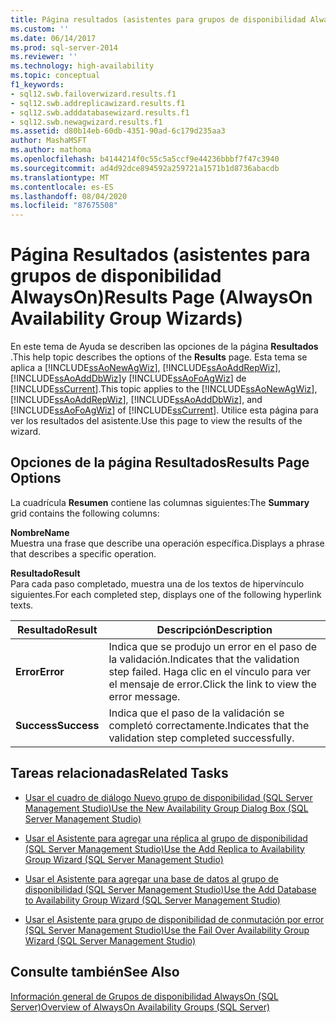 ```yaml
---
title: Página resultados (asistentes para grupos de disponibilidad AlwaysOn) | Microsoft Docs
ms.custom: ''
ms.date: 06/14/2017
ms.prod: sql-server-2014
ms.reviewer: ''
ms.technology: high-availability
ms.topic: conceptual
f1_keywords:
- sql12.swb.failoverwizard.results.f1
- sql12.swb.addreplicawizard.results.f1
- sql12.swb.adddatabasewizard.results.f1
- sql12.swb.newagwizard.results.f1
ms.assetid: d80b14eb-60db-4351-90ad-6c179d235aa3
author: MashaMSFT
ms.author: mathoma
ms.openlocfilehash: b4144214f0c55c5a5ccf9e44236bbbf7f47c3940
ms.sourcegitcommit: ad4d92dce894592a259721a1571b1d8736abacdb
ms.translationtype: MT
ms.contentlocale: es-ES
ms.lasthandoff: 08/04/2020
ms.locfileid: "87675508"
---
```

# <a name="results-page-alwayson-availability-group-wizards"></a><span data-ttu-id="45476-102">Página Resultados (asistentes para grupos de disponibilidad AlwaysOn)</span><span class="sxs-lookup"><span data-stu-id="45476-102">Results Page (AlwaysOn Availability Group Wizards)</span></span>
  <span data-ttu-id="45476-103">En este tema de Ayuda se describen las opciones de la página **Resultados** .</span><span class="sxs-lookup"><span data-stu-id="45476-103">This help topic describes the options of the **Results** page.</span></span> <span data-ttu-id="45476-104">Esta tema se aplica a [!INCLUDE[ssAoNewAgWiz](../../../includes/ssaonewagwiz-md.md)], [!INCLUDE[ssAoAddRepWiz](../../../includes/ssaoaddrepwiz-md.md)], [!INCLUDE[ssAoAddDbWiz](../../../includes/ssaoadddbwiz-md.md)]y [!INCLUDE[ssAoFoAgWiz](../../../includes/ssaofoagwiz-md.md)] de [!INCLUDE[ssCurrent](../../../includes/sscurrent-md.md)].</span><span class="sxs-lookup"><span data-stu-id="45476-104">This topic applies to the [!INCLUDE[ssAoNewAgWiz](../../../includes/ssaonewagwiz-md.md)], [!INCLUDE[ssAoAddRepWiz](../../../includes/ssaoaddrepwiz-md.md)], [!INCLUDE[ssAoAddDbWiz](../../../includes/ssaoadddbwiz-md.md)], and [!INCLUDE[ssAoFoAgWiz](../../../includes/ssaofoagwiz-md.md)] of [!INCLUDE[ssCurrent](../../../includes/sscurrent-md.md)].</span></span> <span data-ttu-id="45476-105">Utilice esta página para ver los resultados del asistente.</span><span class="sxs-lookup"><span data-stu-id="45476-105">Use this page to view the results of the wizard.</span></span>  
  
##  <a name="results-page-options"></a><a name="PageOptions"></a> <span data-ttu-id="45476-106">Opciones de la página Resultados</span><span class="sxs-lookup"><span data-stu-id="45476-106">Results Page Options</span></span>  
 <span data-ttu-id="45476-107">La cuadrícula **Resumen** contiene las columnas siguientes:</span><span class="sxs-lookup"><span data-stu-id="45476-107">The **Summary** grid contains the following columns:</span></span>  
  
 <span data-ttu-id="45476-108">**Nombre**</span><span class="sxs-lookup"><span data-stu-id="45476-108">**Name**</span></span>  
 <span data-ttu-id="45476-109">Muestra una frase que describe una operación específica.</span><span class="sxs-lookup"><span data-stu-id="45476-109">Displays a phrase that describes a specific operation.</span></span>  
  
 <span data-ttu-id="45476-110">**Resultado**</span><span class="sxs-lookup"><span data-stu-id="45476-110">**Result**</span></span>  
 <span data-ttu-id="45476-111">Para cada paso completado, muestra una de los textos de hipervínculo siguientes.</span><span class="sxs-lookup"><span data-stu-id="45476-111">For each completed step, displays one of the following hyperlink texts.</span></span>  
  
|<span data-ttu-id="45476-112">Resultado</span><span class="sxs-lookup"><span data-stu-id="45476-112">Result</span></span>|<span data-ttu-id="45476-113">Descripción</span><span class="sxs-lookup"><span data-stu-id="45476-113">Description</span></span>|  
|------------|-----------------|  
|<span data-ttu-id="45476-114">**Error**</span><span class="sxs-lookup"><span data-stu-id="45476-114">**Error**</span></span>|<span data-ttu-id="45476-115">Indica que se produjo un error en el paso de la validación.</span><span class="sxs-lookup"><span data-stu-id="45476-115">Indicates that the validation step failed.</span></span> <span data-ttu-id="45476-116">Haga clic en el vínculo para ver el mensaje de error.</span><span class="sxs-lookup"><span data-stu-id="45476-116">Click the link to view the error message.</span></span>|  
|<span data-ttu-id="45476-117">**Success**</span><span class="sxs-lookup"><span data-stu-id="45476-117">**Success**</span></span>|<span data-ttu-id="45476-118">Indica que el paso de la validación se completó correctamente.</span><span class="sxs-lookup"><span data-stu-id="45476-118">Indicates that the validation step completed successfully.</span></span>|  
  

  
##  <a name="related-tasks"></a><a name="RelatedTasks"></a> <span data-ttu-id="45476-119">Tareas relacionadas</span><span class="sxs-lookup"><span data-stu-id="45476-119">Related Tasks</span></span>  
  
-   [<span data-ttu-id="45476-120">Usar el cuadro de diálogo Nuevo grupo de disponibilidad &#40;SQL Server Management Studio&#41;</span><span class="sxs-lookup"><span data-stu-id="45476-120">Use the New Availability Group Dialog Box &#40;SQL Server Management Studio&#41;</span></span>](use-the-new-availability-group-dialog-box-sql-server-management-studio.md)  
  
-   [<span data-ttu-id="45476-121">Usar el Asistente para agregar una réplica al grupo de disponibilidad &#40;SQL Server Management Studio&#41;</span><span class="sxs-lookup"><span data-stu-id="45476-121">Use the Add Replica to Availability Group Wizard &#40;SQL Server Management Studio&#41;</span></span>](use-the-add-replica-to-availability-group-wizard-sql-server-management-studio.md)  
  
-   [<span data-ttu-id="45476-122">Usar el Asistente para agregar una base de datos al grupo de disponibilidad &#40;SQL Server Management Studio&#41;</span><span class="sxs-lookup"><span data-stu-id="45476-122">Use the Add Database to Availability Group Wizard &#40;SQL Server Management Studio&#41;</span></span>](availability-group-add-database-to-group-wizard.md)  
  
-   [<span data-ttu-id="45476-123">Usar el Asistente para grupo de disponibilidad de conmutación por error &#40;SQL Server Management Studio&#41;</span><span class="sxs-lookup"><span data-stu-id="45476-123">Use the Fail Over Availability Group Wizard &#40;SQL Server Management Studio&#41;</span></span>](use-the-fail-over-availability-group-wizard-sql-server-management-studio.md)  
  

  
## <a name="see-also"></a><span data-ttu-id="45476-124">Consulte también</span><span class="sxs-lookup"><span data-stu-id="45476-124">See Also</span></span>  
 [<span data-ttu-id="45476-125">Información general de Grupos de disponibilidad AlwaysOn &#40;SQL Server&#41;</span><span class="sxs-lookup"><span data-stu-id="45476-125">Overview of AlwaysOn Availability Groups &#40;SQL Server&#41;</span></span>](overview-of-always-on-availability-groups-sql-server.md)  
  
  
